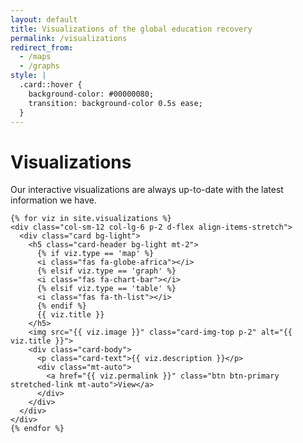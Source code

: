 ```yaml
---
layout: default
title: Visualizations of the global education recovery
permalink: /visualizations
redirect_from:
  - /maps
  - /graphs
style: |
  .card::hover {
    background-color: #00000080;
    transition: background-color 0.5s ease;
  }
---
```

<div class="spacer-5"></div>
<div class="container">
  <div class="row justify-content-center">
    <h1>Visualizations</h1>
    <p>Our interactive visualizations are always up-to-date with the latest information we have.</p>

    {% for viz in site.visualizations %}
    <div class="col-sm-12 col-lg-6 p-2 d-flex align-items-stretch">
      <div class="card bg-light">
        <h5 class="card-header bg-light mt-2">
          {% if viz.type == 'map' %}
          <i class="fas fa-globe-africa"></i>
          {% elsif viz.type == 'graph' %}
          <i class="fas fa-chart-bar"></i>
          {% elsif viz.type == 'table' %}
          <i class="fas fa-th-list"></i>
          {% endif %}
          {{ viz.title }}
        </h5>
        <img src="{{ viz.image }}" class="card-img-top p-2" alt="{{ viz.title }}">
        <div class="card-body">
          <p class="card-text">{{ viz.description }}</p>
          <div class="mt-auto">
            <a href="{{ viz.permalink }}" class="btn btn-primary stretched-link mt-auto">View</a>
          </div>
        </div>
      </div>  
    </div>
    {% endfor %}
  </div>
</div>